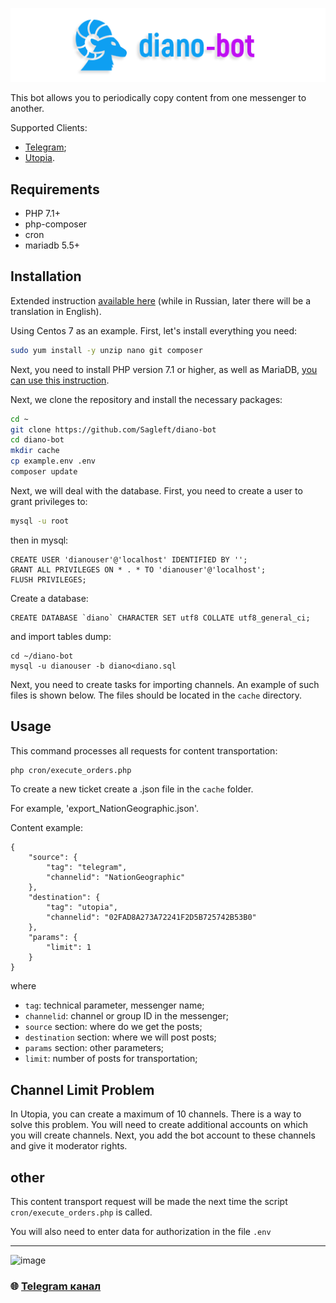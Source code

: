 
![logo](https://github.com/Sagleft/diano-bot/raw/master/logo.png)

This bot allows you to periodically copy content from one messenger to another.

Supported Clients:

* [Telegram](https://telegram.org/);
* [Utopia](https://u.is/).

## Requirements

* PHP 7.1+
* php-composer
* cron
* mariadb 5.5+

## Installation

Extended instruction [available here](https://gist.github.com/Sagleft/1ec700b47e6e8b59d1599385d7139829) (while in Russian, later there will be a translation in English).

Using Centos 7 as an example. First, let's install everything you need:

```bash
sudo yum install -y unzip nano git composer
```

Next, you need to install PHP version 7.1 or higher, as well as MariaDB, [you can use this instruction](https://github.com/Sagleft/install-lamp/blob/master/centos7_lamp.sh).

Next, we clone the repository and install the necessary packages:

```bash
cd ~
git clone https://github.com/Sagleft/diano-bot
cd diano-bot
mkdir cache
cp example.env .env
composer update
```



Next, we will deal with the database. First, you need to create a user to grant privileges to:

```bash
mysql -u root
```

then in mysql:

```
CREATE USER 'dianouser'@'localhost' IDENTIFIED BY '';
GRANT ALL PRIVILEGES ON * . * TO 'dianouser'@'localhost';
FLUSH PRIVILEGES;
```

Create a database:

```
CREATE DATABASE `diano` CHARACTER SET utf8 COLLATE utf8_general_ci;
```

and import tables dump:

```
cd ~/diano-bot
mysql -u dianouser -b diano<diano.sql
```

Next, you need to create tasks for importing channels. An example of such files is shown below. The files should be located in the `cache` directory.

## Usage

This command processes all requests for content transportation:

```bash
php cron/execute_orders.php
```

To create a new ticket create a .json file in the `cache` folder.

For example, 'export_NationGeographic.json'.

Content example:

```
{
	"source": {
		"tag": "telegram",
		"channelid": "NationGeographic"
	},
	"destination": {
		"tag": "utopia",
		"channelid": "02FAD8A273A72241F2D5B725742B53B0"
	},
	"params": {
		"limit": 1
	}
}
```

where
* `tag`: technical parameter, messenger name;
* `channelid`: channel or group ID in the messenger;
* `source` section: where do we get the posts;
* `destination` section: where we will post posts;
* `params` section: other parameters;
* `limit`: number of posts for transportation;

## Channel Limit Problem

In Utopia, you can create a maximum of 10 channels. There is a way to solve this problem. You will need to create additional accounts on which you will create channels. Next, you add the bot account to these channels and give it moderator rights.

## other

This content transport request will be made the next time the script `cron/execute_orders.php` is called.

You will also need to enter data for authorization in the file `.env`


---

![image](https://github.com/Sagleft/Sagleft/raw/master/image.png)

### :globe_with_meridians: [Telegram канал](https://t.me/+VIvd8j6xvm9iMzhi)
